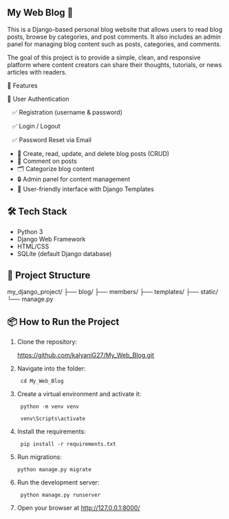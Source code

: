 ## My Web Blog 📝

This is a Django-based personal blog website that allows users to read blog posts, browse by categories, and post comments. It also includes an admin panel for managing blog content such as posts, categories, and comments.

The goal of this project is to provide a simple, clean, and responsive platform where content creators can share their thoughts, tutorials, or news articles with readers.



 🚀 Features
 
👤 User Authentication

   ✅ Registration (username & password)
   
   ✅ Login / Logout
   
   ✅ Password Reset via Email
   
- 📝 Create, read, update, and delete blog posts (CRUD)
- 💬 Comment on posts
- 🗂️ Categorize blog content
- 🔒 Admin panel for content management
- 🎨 User-friendly interface with Django Templates

## 🛠️ Tech Stack

- Python 3
- Django Web Framework
- HTML/CSS
- SQLite (default Django database)

## 📂 Project Structure

my_django_project/
├── blog/
├── members/
├── templates/
├── static/
└── manage.py


## 📦 How to Run the Project

1. Clone the repository:
   
    https://github.com/kalyaniG27/My_Web_Blog.git

2. Navigate into the folder:

        cd My_Web_Blog

3.  Create a virtual environment and activate it:

         python -m venv venv

         venv\Scripts\activate

 4.  Install the requirements:

          pip install -r requirements.txt

 5.   Run migrations:

          python manage.py migrate

 6.   Run the development server:

           python manage.py runserver

  7.   Open your browser at http://127.0.0.1:8000/    


    

       
  

